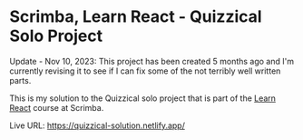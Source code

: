 # Scrimba, Learn React - Quizzical Solo Project
Update - Nov 10, 2023: This project has been created 5 months ago and I'm currently revising it to see if I can fix some of the not terribly well written parts.

This is my solution to the Quizzical solo project that is part of the [Learn React](https://scrimba.com/learn/learnreact) course at Scrimba.

Live URL: https://quizzical-solution.netlify.app/